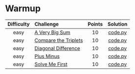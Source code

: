 # Warmup
| Difficulty | Challenge | Points | Solution |
|:---:|:--- |:---:|:---:|
| easy | [A Very Big Sum](https://www.hackerrank.com/challenges/a-very-big-sum/problem) | 10 | [code.py](https://github.com/barone-dev/HackerRank/blob/master/Algorithms/Warmup/A_Very_Big_Sum.py) |
| easy | [Compare the Triplets](https://www.hackerrank.com/challenges/compare-the-triplets/problem) | 10 | [code.py](https://github.com/barone-dev/HackerRank/blob/master/Algorithms/Warmup/Compare_the_Triplets.py) |
| easy | [Diagonal Difference](https://www.hackerrank.com/challenges/diagonal-difference/problem) | 10 | [code.py](https://github.com/barone-dev/HackerRank/blob/master/Algorithms/Warmup/Diagonal_Difference.py) |
| easy | [Plus Minus](https://www.hackerrank.com/challenges/diagonal-difference/problem) | 10 | [code.py](https://github.com/barone-dev/HackerRank/blob/master/Algorithms/Warmup/Plus_Minus.py) |
| easy | [Solve Me First](https://www.hackerrank.com/challenges/solve-me-first/problem) | 10 | [code.py](https://github.com/barone-dev/HackerRank/blob/master/Algorithms/Warmup/Solve_Me_First.py) |
